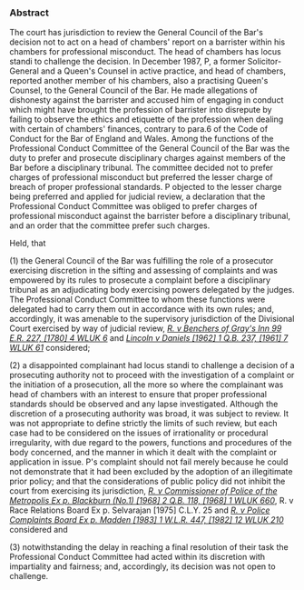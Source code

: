 ### Abstract

The court has jurisdiction to review the General Council of the Bar's decision not to act on a head of chambers' report on a barrister within his chambers for professional misconduct. The head of chambers has locus standi to challenge the decision. In December 1987, P, a former Solicitor-General and a Queen's Counsel in active practice, and head of chambers, reported another member of his chambers, also a practising Queen's Counsel, to the General Council of the Bar. He made allegations of dishonesty against the barrister and accused him of engaging in conduct which might have brought the profession of barrister into disrepute by failing to observe the ethics and etiquette of the profession when dealing with certain of chambers' finances, contrary to para.6 of the Code of Conduct for the Bar of England and Wales. Among the functions of the Professional Conduct Committee of the General Council of the Bar was the duty to prefer and prosecute disciplinary charges against members of the Bar before a disciplinary tribunal. The committee decided not to prefer charges of professional misconduct but preferred the lesser charge of breach of proper professional standards. P objected to the lesser charge being preferred and applied for judicial review, a declaration that the Professional Conduct Committee was obliged to prefer charges of professional misconduct against the barrister before a disciplinary tribunal, and an order that the committee prefer such charges.

Held, that 

(1) the General Council of the Bar was fulfilling the role of a prosecutor exercising discretion in the sifting and assessing of complaints and was empowered by its rules to prosecute a complaint before a disciplinary tribunal as an adjudicating body exercising powers delegated by the judges. The Professional Conduct Committee to whom these functions were delegated had to carry them out in accordance with its own rules; and, accordingly, it was amenable to the supervisory jurisdiction of the Divisional Court exercised by way of judicial review, _[R. v Benchers of Gray's Inn 99 E.R. 227, [1780] 4 WLUK 6](https://uk.westlaw.com/Document/IA56D4D80E57111DAB242AFEA6182DD7E/View/FullText.html?originationContext=document&transitionType=DocumentItem&ppcid=6e8e56accda54128ad71d8fe2becc111&contextData=(sc.Default))_ and _[Lincoln v Daniels [1962] 1 Q.B. 237, [1961] 7 WLUK 61](https://uk.westlaw.com/Document/IE0F45F61E42711DA8FC2A0F0355337E9/View/FullText.html?originationContext=document&transitionType=DocumentItem&ppcid=6e8e56accda54128ad71d8fe2becc111&contextData=(sc.Default))_ considered; 

(2) a disappointed complainant had locus standi to challenge a decision of a prosecuting authority not to proceed with the investigation of a complaint or the initiation of a prosecution, all the more so where the complainant was head of chambers with an interest to ensure that proper professional standards should be observed and any lapse investigated. Although the discretion of a prosecuting authority was broad, it was subject to review. It was not appropriate to define strictly the limits of such review, but each case had to be considered on the issues of irrationality or procedural irregularity, with due regard to the powers, functions and procedures of the body concerned, and the manner in which it dealt with the complaint or application in issue. P's complaint should not fail merely because he could not demonstrate that it had been excluded by the adoption of an illegitimate prior policy; and that the considerations of public policy did not inhibit the court from exercising its jurisdiction, _[R. v Commissioner of Police of the Metropolis Ex p. Blackburn (No.1) [1968] 2 Q.B. 118, [1968] 1 WLUK 660](https://uk.westlaw.com/Document/I3E0969C0E42811DA8FC2A0F0355337E9/View/FullText.html?originationContext=document&transitionType=DocumentItem&ppcid=6e8e56accda54128ad71d8fe2becc111&contextData=(sc.Default))_, R. v Race Relations Board Ex p. Selvarajan [1975] C.L.Y. 25 and _[R. v Police Complaints Board Ex p. Madden [1983] 1 W.L.R. 447, [1982] 12 WLUK 210](https://uk.westlaw.com/Document/I60BEE940E42811DA8FC2A0F0355337E9/View/FullText.html?originationContext=document&transitionType=DocumentItem&ppcid=6e8e56accda54128ad71d8fe2becc111&contextData=(sc.Default))_ considered and 

(3) notwithstanding the delay in reaching a final resolution of their task the Professional Conduct Committee had acted within its discretion with impartiality and fairness; and, accordingly, its decision was not open to challenge.